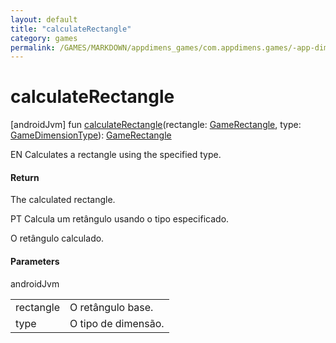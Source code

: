 ```yaml
---
layout: default
title: "calculateRectangle"
category: games
permalink: /GAMES/MARKDOWN/appdimens_games/com.appdimens.games/-app-dimens-games/calculate-rectangle.html
---
```


# calculateRectangle

[androidJvm]
fun [calculateRectangle](calculate-rectangle.md)(rectangle: [GameRectangle](../-game-rectangle/README.md), type: [GameDimensionType](../-game-dimension-type/README.md)): [GameRectangle](../-game-rectangle/README.md)

EN Calculates a rectangle using the specified type.

#### Return

The calculated rectangle.

PT Calcula um retângulo usando o tipo especificado.

O retângulo calculado.

#### Parameters

androidJvm

| | |
|---|---|
| rectangle | O retângulo base. |
| type | O tipo de dimensão. |